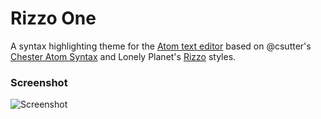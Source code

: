 # Rizzo One

A syntax highlighting theme for the [Atom text editor](https://atom.io/) based on @csutter's [Chester Atom Syntax](https://github.com/csutter/chester-atom-syntax) and Lonely Planet's [Rizzo](https://github.com/lonelyplanet/rizzo) styles.

### Screenshot

![Screenshot](https://camo.githubusercontent.com/c81154f16f529c1008fdc5cbea4dd4b4d8f4017d/68747470733a2f2f646c2e64726f70626f7875736572636f6e74656e742e636f6d2f752f3936303230342f72697a7a6f2d6f6e652e706e67)
